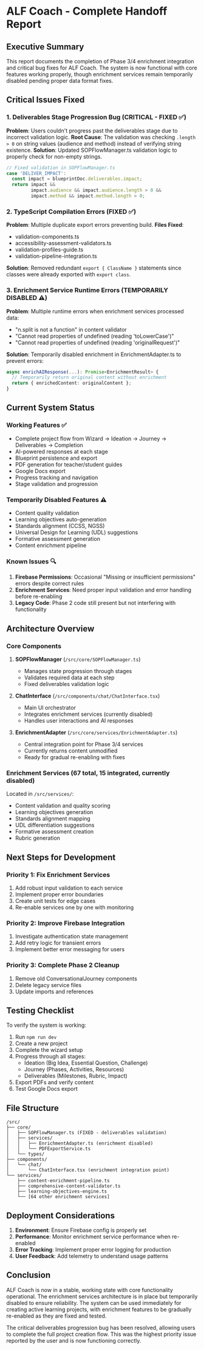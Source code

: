 # ALF Coach - Complete Handoff Report

## Executive Summary

This report documents the completion of Phase 3/4 enrichment integration and critical bug fixes for ALF Coach. The system is now functional with core features working properly, though enrichment services remain temporarily disabled pending proper data format fixes.

## Critical Issues Fixed

### 1. Deliverables Stage Progression Bug (CRITICAL - FIXED ✅)
**Problem**: Users couldn't progress past the deliverables stage due to incorrect validation logic.
**Root Cause**: The validation was checking `.length > 0` on string values (audience and method) instead of verifying string existence.
**Solution**: Updated SOPFlowManager.ts validation logic to properly check for non-empty strings.

```typescript
// Fixed validation in SOPFlowManager.ts
case 'DELIVER_IMPACT':
  const impact = blueprintDoc.deliverables.impact;
  return impact && 
         impact.audience && impact.audience.length > 0 &&
         impact.method && impact.method.length > 0;
```

### 2. TypeScript Compilation Errors (FIXED ✅)
**Problem**: Multiple duplicate export errors preventing build.
**Files Fixed**:
- validation-components.ts
- accessibility-assessment-validators.ts
- validation-profiles-guide.ts
- validation-pipeline-integration.ts

**Solution**: Removed redundant `export { ClassName }` statements since classes were already exported with `export class`.

### 3. Enrichment Service Runtime Errors (TEMPORARILY DISABLED ⚠️)
**Problem**: Multiple runtime errors when enrichment services processed data:
- "n.split is not a function" in content validator
- "Cannot read properties of undefined (reading 'toLowerCase')"
- "Cannot read properties of undefined (reading 'originalRequest')"

**Solution**: Temporarily disabled enrichment in EnrichmentAdapter.ts to prevent errors:
```typescript
async enrichAIResponse(...): Promise<EnrichmentResult> {
  // Temporarily return original content without enrichment
  return { enrichedContent: originalContent };
}
```

## Current System Status

### Working Features ✅
- Complete project flow from Wizard → Ideation → Journey → Deliverables → Completion
- AI-powered responses at each stage
- Blueprint persistence and export
- PDF generation for teacher/student guides
- Google Docs export
- Progress tracking and navigation
- Stage validation and progression

### Temporarily Disabled Features ⚠️
- Content quality validation
- Learning objectives auto-generation
- Standards alignment (CCSS, NGSS)
- Universal Design for Learning (UDL) suggestions
- Formative assessment generation
- Content enrichment pipeline

### Known Issues 🔍
1. **Firebase Permissions**: Occasional "Missing or insufficient permissions" errors despite correct rules
2. **Enrichment Services**: Need proper input validation and error handling before re-enabling
3. **Legacy Code**: Phase 2 code still present but not interfering with functionality

## Architecture Overview

### Core Components
1. **SOPFlowManager** (`/src/core/SOPFlowManager.ts`)
   - Manages state progression through stages
   - Validates required data at each step
   - Fixed deliverables validation logic

2. **ChatInterface** (`/src/components/chat/ChatInterface.tsx`)
   - Main UI orchestrator
   - Integrates enrichment services (currently disabled)
   - Handles user interactions and AI responses

3. **EnrichmentAdapter** (`/src/core/services/EnrichmentAdapter.ts`)
   - Central integration point for Phase 3/4 services
   - Currently returns content unmodified
   - Ready for gradual re-enabling with fixes

### Enrichment Services (67 total, 15 integrated, currently disabled)
Located in `/src/services/`:
- Content validation and quality scoring
- Learning objectives generation
- Standards alignment mapping
- UDL differentiation suggestions
- Formative assessment creation
- Rubric generation

## Next Steps for Development

### Priority 1: Fix Enrichment Services
1. Add robust input validation to each service
2. Implement proper error boundaries
3. Create unit tests for edge cases
4. Re-enable services one by one with monitoring

### Priority 2: Improve Firebase Integration
1. Investigate authentication state management
2. Add retry logic for transient errors
3. Implement better error messaging for users

### Priority 3: Complete Phase 2 Cleanup
1. Remove old ConversationalJourney components
2. Delete legacy service files
3. Update imports and references

## Testing Checklist

To verify the system is working:
1. Run `npm run dev`
2. Create a new project
3. Complete the wizard setup
4. Progress through all stages:
   - Ideation (Big Idea, Essential Question, Challenge)
   - Journey (Phases, Activities, Resources)
   - Deliverables (Milestones, Rubric, Impact)
5. Export PDFs and verify content
6. Test Google Docs export

## File Structure

```
/src/
├── core/
│   ├── SOPFlowManager.ts (FIXED - deliverables validation)
│   ├── services/
│   │   ├── EnrichmentAdapter.ts (enrichment disabled)
│   │   └── PDFExportService.ts
│   └── types/
├── components/
│   └── chat/
│       └── ChatInterface.tsx (enrichment integration point)
└── services/
    ├── content-enrichment-pipeline.ts
    ├── comprehensive-content-validator.ts
    ├── learning-objectives-engine.ts
    └── [64 other enrichment services]
```

## Deployment Considerations

1. **Environment**: Ensure Firebase config is properly set
2. **Performance**: Monitor enrichment service performance when re-enabled
3. **Error Tracking**: Implement proper error logging for production
4. **User Feedback**: Add telemetry to understand usage patterns

## Conclusion

ALF Coach is now in a stable, working state with core functionality operational. The enrichment services architecture is in place but temporarily disabled to ensure reliability. The system can be used immediately for creating active learning projects, with enrichment features to be gradually re-enabled as they are fixed and tested.

The critical deliverables progression bug has been resolved, allowing users to complete the full project creation flow. This was the highest priority issue reported by the user and is now functioning correctly.